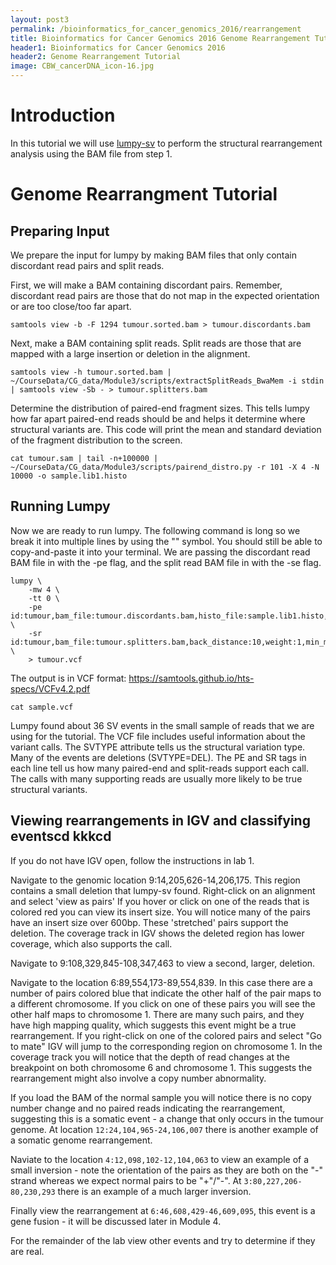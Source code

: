 ```yaml
---
layout: post3
permalink: /bioinformatics_for_cancer_genomics_2016/rearrangement
title: Bioinformatics for Cancer Genomics 2016 Genome Rearrangement Tutorial
header1: Bioinformatics for Cancer Genomics 2016
header2: Genome Rearrangement Tutorial
image: CBW_cancerDNA_icon-16.jpg
---
```


# Introduction

In this tutorial we will use [lumpy-sv](https://github.com/arq5x/lumpy-sv) to perform the structural rearrangement analysis
using the BAM file from step 1.


# Genome Rearrangment Tutorial

## Preparing Input

We prepare the input for lumpy by making BAM files that only contain discordant read pairs and split reads.

First, we will make a BAM containing discordant pairs. Remember, discordant read pairs are those that do not map in the expected orientation or are too close/too far apart.

```
samtools view -b -F 1294 tumour.sorted.bam > tumour.discordants.bam
```

Next, make a BAM containing split reads. Split reads are those that are mapped with a large insertion or deletion in the alignment.

```
samtools view -h tumour.sorted.bam | ~/CourseData/CG_data/Module3/scripts/extractSplitReads_BwaMem -i stdin | samtools view -Sb - > tumour.splitters.bam
```

Determine the distribution of paired-end fragment sizes. This tells lumpy how far apart paired-end reads should be and helps it determine where structural variants are. This code will print the mean and standard deviation of the fragment distribution to the screen.

```
cat tumour.sam | tail -n+100000 | ~/CourseData/CG_data/Module3/scripts/pairend_distro.py -r 101 -X 4 -N 10000 -o sample.lib1.histo
```

## Running Lumpy

Now we are ready to run lumpy. The following command is long so we break it into multiple lines by using the "\" symbol. You should still be able to copy-and-paste it into your terminal. We are passing the discordant read BAM file in with the -pe flag, and the split read BAM file in with the -se flag. 

```
lumpy \
    -mw 4 \
    -tt 0 \
    -pe id:tumour,bam_file:tumour.discordants.bam,histo_file:sample.lib1.histo,mean:350,stdev:70,read_length:101,min_non_overlap:101,discordant_z:5,back_distance:10,weight:1,min_mapping_threshold:20 \
    -sr id:tumour,bam_file:tumour.splitters.bam,back_distance:10,weight:1,min_mapping_threshold:20 \
    > tumour.vcf
```

The output is in VCF format: https://samtools.github.io/hts-specs/VCFv4.2.pdf

```
cat sample.vcf
```

Lumpy found about 36 SV events in the small sample of reads that we are using for the tutorial. The VCF file includes useful information about the variant calls.  The SVTYPE attribute tells us the structural variation type. Many of the events are deletions (SVTYPE=DEL).  The PE and SR tags in each line tell us how many paired-end and split-reads support each call. The calls with many
 supporting reads are usually more likely to be true structural variants.


## Viewing rearrangements in IGV and classifying eventscd kkkcd 

If you do not have IGV open, follow the instructions in lab 1.

Navigate to the genomic location 9:14,205,626-14,206,175.
This region contains a small deletion that lumpy-sv found.
Right-click on an alignment and select 'view as pairs'
If you hover or click on one of the reads that is colored red
you can view its insert size. You will notice many of the pairs
have an insert size over 600bp. These 'stretched' pairs
support the deletion. The coverage track in IGV shows
the deleted region has lower coverage, which also supports the call.

Navigate to 9:108,329,845-108,347,463 to view a second, larger, deletion.

Navigate to the location 6:89,554,173-89,554,839. In this case there are a number of pairs colored blue that indicate the other half of the pair maps to a different chromosome. If you click on one of these pairs you will see the other half maps to chromosome 1. There are many such pairs, and they have high mapping quality, which suggests this event might be a true rearrangement. If you right-click on one of the colored pairs and select "Go to mate" IGV will jump to the corresponding region on chromosome 1. In the coverage track you will notice that the depth of read changes at the breakpoint on both chromosome 6 and chromosome 1. This suggests the rearrangement might also involve a copy number abnormality.

If you load the BAM of the normal sample you will notice there is no copy number change and no paired reads indicating the rearrangement, suggesting this is a somatic event - a change that only occurs in the tumour genome.  At location `12:24,104,965-24,106,007` there is another example of a somatic genome rearrangement.

Naviate to the location `4:12,098,102-12,104,063` to view an example of a small inversion - note the orientation of the pairs as they are both on the "-" strand whereas we expect normal pairs to be "+"/"-". At `3:80,227,206-80,230,293` there is an example of a much larger inversion.

Finally view the rearrangement at `6:46,608,429-46,609,095`, this event is a gene fusion - it will be discussed later in Module 4.

For the remainder of the lab view other events and try to determine if they are real.
